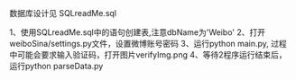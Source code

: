 数据库设计见 SQLreadMe.sql


1、使用SQLreadMe.sql中的语句创建表,注意dbName为'Weibo'
2、打开weiboSina/settings.py文件，设置微博账号密码
3、运行python main.py, 过程中可能会要求输入验证码，打开图片verifyImg.png
4、等待2程序运行结束后，运行python parseData.py
